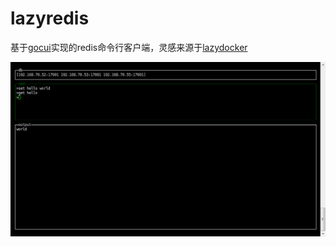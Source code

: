 # lazyredis

基于[gocui](https://github.com/jroimartin/gocui)实现的redis命令行客户端，灵感来源于[lazydocker](https://github.com/jesseduffield/lazydocker)

![](/redis.png)

